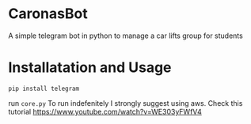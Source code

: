 # CaronasBot
A simple telegram bot in python to manage a car lifts group for students

# Installatation and Usage

`pip install telegram`

run `core.py`
To run indefenitely I strongly suggest using aws. Check this tutorial https://www.youtube.com/watch?v=WE303yFWfV4
